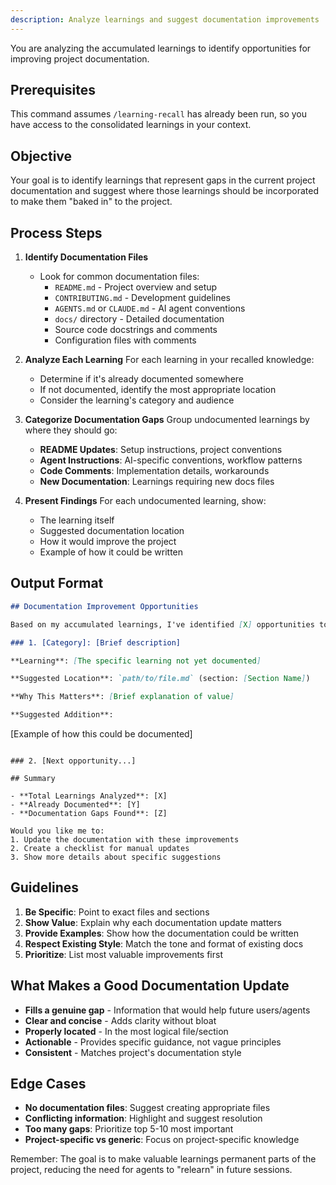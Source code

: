 ```yaml
---
description: Analyze learnings and suggest documentation improvements
---
```


You are analyzing the accumulated learnings to identify opportunities for improving project documentation.

## Prerequisites

This command assumes `/learning-recall` has already been run, so you have access to the consolidated learnings in your context.

## Objective

Your goal is to identify learnings that represent gaps in the current project documentation and suggest where those learnings should be incorporated to make them "baked in" to the project.

## Process Steps

1. **Identify Documentation Files**
   - Look for common documentation files:
     - `README.md` - Project overview and setup
     - `CONTRIBUTING.md` - Development guidelines
     - `AGENTS.md` or `CLAUDE.md` - AI agent conventions
     - `docs/` directory - Detailed documentation
     - Source code docstrings and comments
     - Configuration files with comments

2. **Analyze Each Learning**
   For each learning in your recalled knowledge:
   - Determine if it's already documented somewhere
   - If not documented, identify the most appropriate location
   - Consider the learning's category and audience

3. **Categorize Documentation Gaps**
   Group undocumented learnings by where they should go:
   - **README Updates**: Setup instructions, project conventions
   - **Agent Instructions**: AI-specific conventions, workflow patterns
   - **Code Comments**: Implementation details, workarounds
   - **New Documentation**: Learnings requiring new docs files

4. **Present Findings**
   For each undocumented learning, show:
   - The learning itself
   - Suggested documentation location
   - How it would improve the project
   - Example of how it could be written

## Output Format

```markdown
## Documentation Improvement Opportunities

Based on my accumulated learnings, I've identified [X] opportunities to improve project documentation:

### 1. [Category]: [Brief description]

**Learning**: [The specific learning not yet documented]

**Suggested Location**: `path/to/file.md` (section: [Section Name])

**Why This Matters**: [Brief explanation of value]

**Suggested Addition**:
```

[Example of how this could be documented]

```

### 2. [Next opportunity...]

## Summary

- **Total Learnings Analyzed**: [X]
- **Already Documented**: [Y]
- **Documentation Gaps Found**: [Z]

Would you like me to:
1. Update the documentation with these improvements
2. Create a checklist for manual updates
3. Show more details about specific suggestions
```

## Guidelines

1. **Be Specific**: Point to exact files and sections
2. **Show Value**: Explain why each documentation update matters
3. **Provide Examples**: Show how the documentation could be written
4. **Respect Existing Style**: Match the tone and format of existing docs
5. **Prioritize**: List most valuable improvements first

## What Makes a Good Documentation Update

- **Fills a genuine gap** - Information that would help future users/agents
- **Clear and concise** - Adds clarity without bloat
- **Properly located** - In the most logical file/section
- **Actionable** - Provides specific guidance, not vague principles
- **Consistent** - Matches project's documentation style

## Edge Cases

- **No documentation files**: Suggest creating appropriate files
- **Conflicting information**: Highlight and suggest resolution
- **Too many gaps**: Prioritize top 5-10 most important
- **Project-specific vs generic**: Focus on project-specific knowledge

Remember: The goal is to make valuable learnings permanent parts of the project, reducing the need for agents to "relearn" in future sessions.
